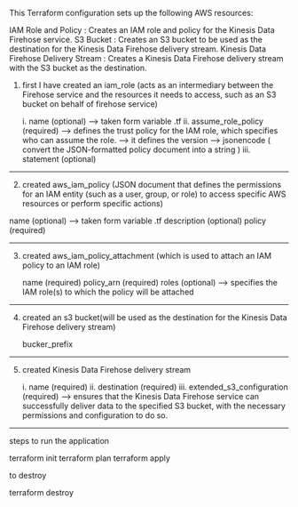 
This Terraform configuration sets up the following AWS resources:

IAM Role and Policy : Creates an IAM role and policy for the Kinesis Data Firehose service.
S3 Bucket : Creates an S3 bucket to be used as the destination for the Kinesis Data Firehose delivery stream.
Kinesis Data Firehose Delivery Stream : Creates a Kinesis Data Firehose delivery stream with the S3 bucket as the destination.

1.  first I have created an iam_role (acts as an intermediary between the Firehose service and  the resources it needs to access, such as an S3 bucket on behalf of  firehose service)

    i. name (optional)  --> taken form variable .tf
    ii. assume_role_policy (required)  --> defines the trust policy for the IAM role, which specifies  who can assume the role.
    --> it defines the version 
    --> jsonencode ( convert the JSON-formatted policy document into a string )
   iii.  statement (optional)

----------------------------------------

2.  created aws_iam_policy (JSON document that defines the permissions for an IAM entity (such as a user, group, or role) to access specific AWS resources or perform specific actions)

   name (optional)   --> taken form variable .tf
   description (optional)
   policy (required)

--------------------------------

3. created aws_iam_policy_attachment (which is used to attach an IAM policy to an IAM role)

      name (required)
      policy_arn (required)
      roles (optional)  --> specifies the IAM role(s) to which the policy will be attached

-------------------

4. created an s3 bucket(will be used as the destination for the Kinesis Data Firehose delivery stream)

      bucker_prefix 

----------

5. created  Kinesis Data Firehose delivery stream

     i.  name (required)
     ii.  destination (required)
     iii. extended_s3_configuration (required)  --> ensures that the Kinesis Data Firehose service can successfully deliver data to the specified S3 bucket, with the necessary permissions and configuration to do so.

--------

steps to run the application

  terraform init
  terraform plan
  terraform apply
   
to destroy 

  terraform destroy
